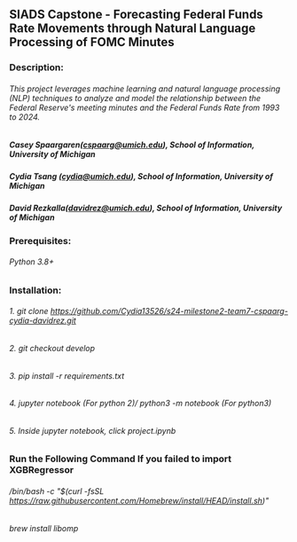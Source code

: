 ## SIADS Capstone - Forecasting Federal Funds Rate Movements through Natural Language Processing of FOMC Minutes

### Description:
###### This project leverages machine learning and natural language processing (NLP) techniques to analyze and model the relationship between the Federal Reserve's meeting minutes and the Federal Funds Rate from 1993 to 2024.

##### Casey Spaargaren(cspaarg@umich.edu), School of Information, University of Michigan
##### Cydia Tsang (cydia@umich.edu), School of Information, University of Michigan
##### David Rezkalla(davidrez@umich.edu), School of Information, University of Michigan

### Prerequisites:
###### Python 3.8+

### Installation:
###### 1. git clone https://github.com/Cydia13526/s24-milestone2-team7-cspaarg-cydia-davidrez.git
###### 2. git checkout develop
###### 3. pip install -r requirements.txt
###### 4. jupyter notebook (For python 2)/ python3 -m notebook (For python3)
###### 5. Inside jupyter notebook, click project.ipynb

### Run the Following Command If you failed to import XGBRegressor
###### /bin/bash -c "$(curl -fsSL https://raw.githubusercontent.com/Homebrew/install/HEAD/install.sh)"
###### brew install libomp
